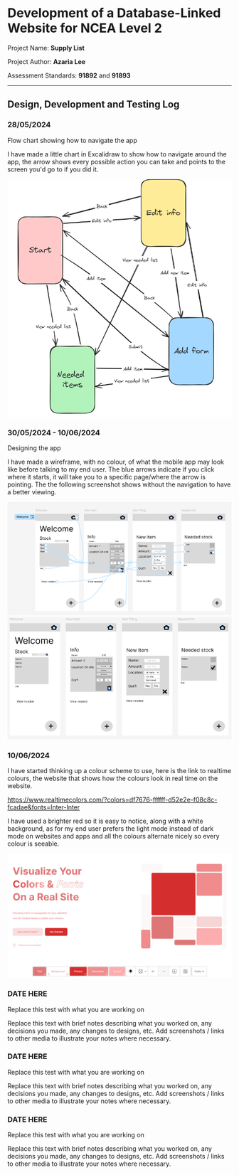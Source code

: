 # Development of a Database-Linked Website for NCEA Level 2

Project Name: **Supply List**

Project Author: **Azaria Lee**

Assessment Standards: **91892** and **91893**


-------------------------------------------------

## Design, Development and Testing Log

### 28/05/2024

Flow chart showing how to navigate the app

I have made a little chart in Excalidraw to show how to navigate around the app, the arrow shows every possible action you can take and points to the screen you'd go to if you did it.

![Alt text](images/flowchart.png)

### 30/05/2024 - 10/06/2024

Designing the app

I have made a wireframe, with no colour, of what the mobile app may look like before talking to my end user. The blue arrows indicate if you click where it starts, it will take you to a specific page/where the arrow is pointing. The the following screenshot shows without the navigation to have a better viewing.

![Alt text](images/supplylist_v1_flow.png)
![Alt text](images/supplylist_v1.png)

### 10/06/2024

I have started thinking up a colour scheme to use, here is the link to realtime colours, the website that shows how the colours look in real time on the website.

https://www.realtimecolors.com/?colors=df7676-ffffff-d52e2e-f08c8c-fcadae&fonts=Inter-Inter

I have used a brighter red so it is easy to notice, along with a white background, as for my end user prefers the light mode instead of dark mode on websites and apps and all the colours alternate nicely so every colour is seeable.

![Alt text](images/colours.png)

### DATE HERE

Replace this test with what you are working on

Replace this text with brief notes describing what you worked on, any decisions you made, any changes to designs, etc. Add screenshots / links to other media to illustrate your notes where necessary.

### DATE HERE

Replace this test with what you are working on

Replace this text with brief notes describing what you worked on, any decisions you made, any changes to designs, etc. Add screenshots / links to other media to illustrate your notes where necessary.

### DATE HERE

Replace this test with what you are working on

Replace this text with brief notes describing what you worked on, any decisions you made, any changes to designs, etc. Add screenshots / links to other media to illustrate your notes where necessary.